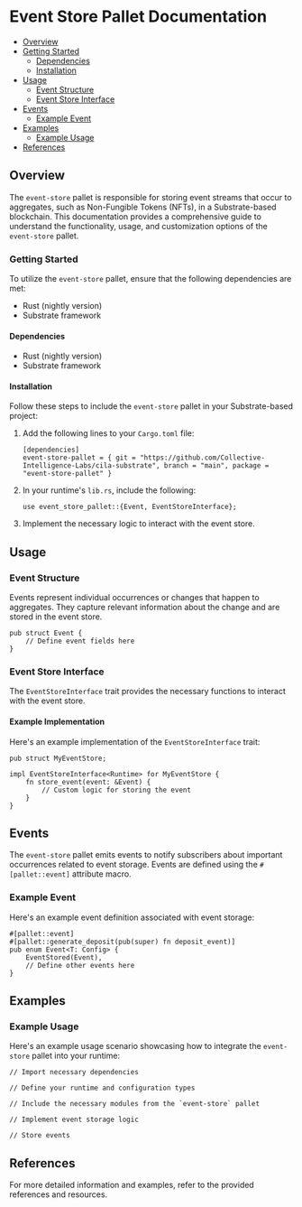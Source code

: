# Event Store Pallet Documentation

- [Overview](#overview)
- [Getting Started](#getting-started)
  - [Dependencies](#dependencies)
  - [Installation](#installation)
- [Usage](#usage)
  - [Event Structure](#event-structure)
  - [Event Store Interface](#event-store-interface)
- [Events](#events)
  - [Example Event](#example-event)
- [Examples](#examples)
  - [Example Usage](#example-usage)
- [References](#references)

## Overview
The `event-store` pallet is responsible for storing event streams that occur to aggregates, such as Non-Fungible Tokens (NFTs), in a Substrate-based blockchain. This documentation provides a comprehensive guide to understand the functionality, usage, and customization options of the `event-store` pallet.

### Getting Started
To utilize the `event-store` pallet, ensure that the following dependencies are met:
- Rust (nightly version)
- Substrate framework

#### Dependencies
- Rust (nightly version)
- Substrate framework

#### Installation
Follow these steps to include the `event-store` pallet in your Substrate-based project:
1. Add the following lines to your `Cargo.toml` file:
   ```
   [dependencies]
   event-store-pallet = { git = "https://github.com/Collective-Intelligence-Labs/cila-substrate", branch = "main", package = "event-store-pallet" }
   ```
2. In your runtime's `lib.rs`, include the following:
   ```
   use event_store_pallet::{Event, EventStoreInterface};
   ```
3. Implement the necessary logic to interact with the event store.

## Usage

### Event Structure
Events represent individual occurrences or changes that happen to aggregates. They capture relevant information about the change and are stored in the event store.
```
pub struct Event {
    // Define event fields here
}
```

### Event Store Interface
The `EventStoreInterface` trait provides the necessary functions to interact with the event store.

#### Example Implementation
Here's an example implementation of the `EventStoreInterface` trait:
```
pub struct MyEventStore;

impl EventStoreInterface<Runtime> for MyEventStore {
    fn store_event(event: &Event) {
        // Custom logic for storing the event
    }
}
```

## Events
The `event-store` pallet emits events to notify subscribers about important occurrences related to event storage. Events are defined using the `#[pallet::event]` attribute macro.

### Example Event
Here's an example event definition associated with event storage:
```
#[pallet::event]
#[pallet::generate_deposit(pub(super) fn deposit_event)]
pub enum Event<T: Config> {
    EventStored(Event),
    // Define other events here
}
```

## Examples

### Example Usage
Here's an example usage scenario showcasing how to integrate the `event-store` pallet into your runtime:
```
// Import necessary dependencies

// Define your runtime and configuration types

// Include the necessary modules from the `event-store` pallet

// Implement event storage logic

// Store events
```

## References
For more detailed information and examples, refer to the provided references and resources.

